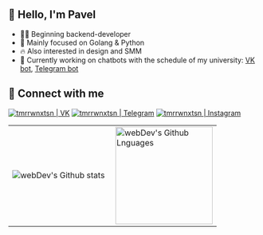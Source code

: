 ## 👋 Hello, I'm Pavel

- 👨‍💻 Beginning backend-developer
- 🎯 Mainly focused on Golang & Python
- 🔥 Also interested in design and SMM
- 💬 Currently working on chatbots with the schedule of my university: [VK bot](http://vk.me/scheduleofulstu), [Telegram bot](https://t.me/scheduleofulstubot)

## 🤝 Connect with me

[<img alt="tmrrwnxtsn | VK" src="https://img.shields.io/badge/vk-4680C2.svg?&style=for-the-badge&logo=vk&logoColor=white" />](https://vk.me/tmrrwnxtsn)
[<img alt="tmrrwnxtsn | Telegram" src="https://img.shields.io/badge/Telegram-2CA5E0?style=for-the-badge&logo=telegram&logoColor=white" />](https://t.me/tmrrwnxtsn)
[<img alt="tmrrwnxtsn | Instagram" src="https://img.shields.io/badge/instagram-E4405F.svg?&style=for-the-badge&logo=instagram&logoColor=white" />](https://www.instagram.com/tmrrwnxtsn/)

<table>
  <tr>
    <td>
      <img align="left" src="https://github-readme-streak-stats.herokuapp.com/?user=tmrrwnxtsn&theme=algolia" alt="webDev's Github stats" />
    </td>
    <td>
      <img height="195px" align="right" alt="webDev's Github Lnguages" src="https://github-readme-stats-eight-theta.vercel.app/api/top-langs/?username=tmrrwnxtsn&theme=algolia&layout=compact" />
    </td>
  </tr>
</table>
